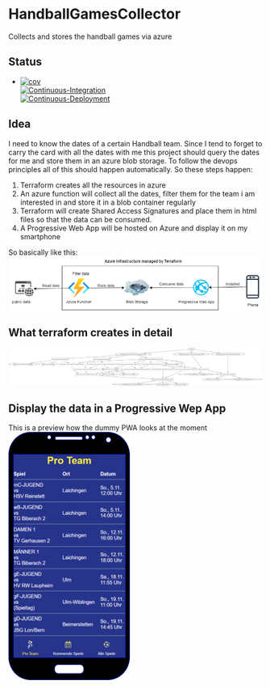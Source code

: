 # HandballGamesCollector
Collects and stores the handball games via azure

## Status

+ [![cov](https://Blune.github.io/HandballGamesCollector/badges/coverage.svg)](https://github.com/Blune/HandballGamesCollector/actions)    
[![Continuous-Integration](https://github.com/Blune/HandballGamesCollector/actions/workflows/ci-pipeline.yaml/badge.svg)](https://github.com/Blune/HandballGamesCollector/actions/workflows/ci-pipeline.yaml)    
[![Continuous-Deployment](https://github.com/Blune/HandballGamesCollector/actions/workflows/cd-pipeline.yaml/badge.svg)](https://github.com/Blune/HandballGamesCollector/actions/workflows/cd-pipeline.yaml)

## Idea
I need to know the dates of a certain Handball team.
Since I tend to forget to carry the card with all the dates with me this project should query the dates for me and store them in an azure blob storage.
To follow the devops principles all of this should happen automatically.
So these steps happen:

1. Terraform creates all the resources in azure
2. An azure function will collect all the dates, filter them for the team i am interested in and store it in a blob container regularly
3. Terraform will create Shared Access Signatures and place them in html files so that the data can be consumed.
4. A Progressive Web App will be hosted on Azure and display it on my smartphone

So basically like this:
![Workflow graph](documentation/workflow.png)

## What terraform creates in detail

![Terraform graph](documentation/terraform_resources.svg)

## Display the data in a Progressive Wep App

This is a preview how the dummy PWA looks at the moment    
![PWA](documentation/pwa.png)
